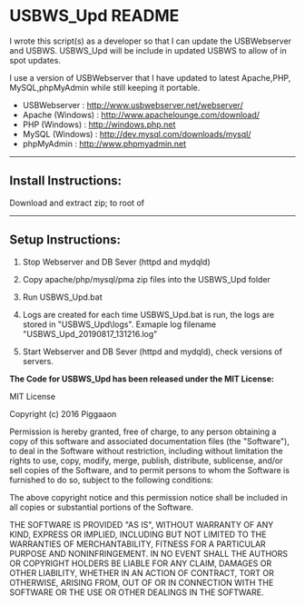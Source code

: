 # USBWS_Upd README
I wrote this script(s) as a developer so that I can update the USBWebserver
and USBWS. USBWS_Upd will be include in updated USBWS to allow of in 
spot updates.

I use a version of USBWebserver that I have updated to latest Apache,PHP,
MySQL,phpMyAdmin while still keeping it portable.

- USBWebserver     : http://www.usbwebserver.net/webserver/
- Apache (Windows) : http://www.apachelounge.com/download/
- PHP (Windows)    : http://windows.php.net
- MySQL (Windows)  : http://dev.mysql.com/downloads/mysql/
- phpMyAdmin       : http://www.phpmyadmin.net

------------
## Install Instructions:

Download and extract zip; to root of 

------------
## Setup Instructions:
1. Stop Webserver and DB Sever (httpd and mydqld)

2. Copy apache/php/mysql/pma zip files into the USBWS_Upd folder

3. Run USBWS_Upd.bat

4. Logs are created for each time USBWS_Upd.bat is run, the logs are stored 
in "USBWS_Upd\logs\". Exmaple log filename "USBWS_Upd_20190817_131216.log"

4. Start Webserver and DB Sever (httpd and mydqld), check versions of servers.

**The Code for USBWS_Upd has been released under the MIT License:**

MIT License

Copyright (c) 2016  Piggaaon

Permission is hereby granted, free of charge, to any person obtaining a copy
of this software and associated documentation files (the "Software"), to deal
in the Software without restriction, including without limitation the rights
to use, copy, modify, merge, publish, distribute, sublicense, and/or sell
copies of the Software, and to permit persons to whom the Software is
furnished to do so, subject to the following conditions:

The above copyright notice and this permission notice shall be included in all
copies or substantial portions of the Software.

THE SOFTWARE IS PROVIDED "AS IS", WITHOUT WARRANTY OF ANY KIND, EXPRESS OR
IMPLIED, INCLUDING BUT NOT LIMITED TO THE WARRANTIES OF MERCHANTABILITY,
FITNESS FOR A PARTICULAR PURPOSE AND NONINFRINGEMENT. IN NO EVENT SHALL THE
AUTHORS OR COPYRIGHT HOLDERS BE LIABLE FOR ANY CLAIM, DAMAGES OR OTHER
LIABILITY, WHETHER IN AN ACTION OF CONTRACT, TORT OR OTHERWISE, ARISING FROM,
OUT OF OR IN CONNECTION WITH THE SOFTWARE OR THE USE OR OTHER DEALINGS IN THE
SOFTWARE.
